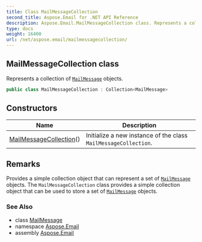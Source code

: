 ```yaml
---
title: Class MailMessageCollection
second_title: Aspose.Email for .NET API Reference
description: Aspose.Email.MailMessageCollection class. Represents a collection of MailMessage objects
type: docs
weight: 16400
url: /net/aspose.email/mailmessagecollection/
---
```

## MailMessageCollection class

Represents a collection of [`MailMessage`](../mailmessage/) objects.

```csharp
public class MailMessageCollection : Collection<MailMessage>
```

## Constructors

| Name | Description |
| --- | --- |
| [MailMessageCollection](mailmessagecollection/)() | Initialize a new instance of the class `MailMessageCollection`. |

## Remarks

Provides a simple collection object that can represent a set of [`MailMessage`](../mailmessage/) objects. The `MailMessageCollection` class provides a simple collection object that can be used to store a set of [`MailMessage`](../mailmessage/) objects.

### See Also

* class [MailMessage](../mailmessage/)
* namespace [Aspose.Email](../../aspose.email/)
* assembly [Aspose.Email](../../)


